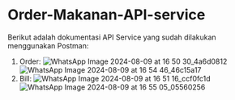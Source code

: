 # Order-Makanan-API-service

Berikut adalah dokumentasi API Service yang sudah dilakukan menggunakan Postman:
1. Order:
![WhatsApp Image 2024-08-09 at 16 50 30_4a6d0812](https://github.com/user-attachments/assets/00bd76d2-c215-47ed-bcaf-5dd4f57798a7)
![WhatsApp Image 2024-08-09 at 16 54 46_46c15a17](https://github.com/user-attachments/assets/a600be53-2f69-4e89-b1d7-b0f5ff332319)
2. Bill:
![WhatsApp Image 2024-08-09 at 16 51 16_ccf0fc1d](https://github.com/user-attachments/assets/c2a43032-1f7a-4d40-8478-1f5e0220885c)
![WhatsApp Image 2024-08-09 at 16 55 05_05560256](https://github.com/user-attachments/assets/812e3bc4-5eb0-42a6-8415-0f14d0d75652)
